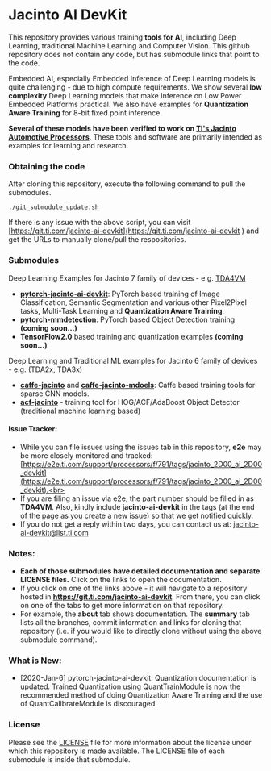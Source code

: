 # Jacinto AI DevKit

This repository provides various training **tools for AI**, including Deep Learning, traditional Machine Learning and Computer Vision. This github repository does not contain any code, but has submodule links that point to the code. 

Embedded AI, especially Embedded Inference of Deep Learning models is quite challenging - due to high compute requirements. We show several **low complexity** Deep Learning models that make  Inference on Low Power Embedded Platforms practical. We also have examples for **Quantization Aware Training** for 8-bit fixed point inference.

**Several of these models have been verified to work on [TI's Jacinto Automotive Processors](http://www.ti.com/processors/automotive-processors/tdax-adas-socs/overview.html)**. These tools and software are primarily intended as examples for learning and research.  

### Obtaining the code
After cloning this repository, execute the following command to pull the submodules.
```
./git_submodule_update.sh
```
If there is any issue with the above script, you can visit [https://git.ti.com/jacinto-ai-devkit](https://git.ti.com/jacinto-ai-devkit ) and get the URLs to manually clone/pull the respositories.


### Submodules

Deep Learning Examples for Jacinto 7 family of devices - e.g. [TDA4VM](http://www.ti.com/product/TDA4VM)
- [**pytorch-jacinto-ai-devkit**](https://git.ti.com/cgit/jacinto-ai-devkit/pytorch-jacinto-ai-devkit/about/): PyTorch based training of Image Classification, Semantic Segmentation and various other Pixel2Pixel tasks, Multi-Task Learning and **Quantization Aware Training**.
- [**pytorch-mmdetection**](https://git.ti.com/cgit/jacinto-ai-devkit/pytorch-mmdetection/about/): PyTorch based Object Detection training **(coming soon...)**
- **TensorFlow2.0** based training and quantization examples **(coming soon...)**

Deep Learning and Traditional ML examples for Jacinto 6 family of devices - e.g. (TDA2x, TDA3x)
- [**caffe-jacinto**](https://git.ti.com/cgit/jacinto-ai-devkit/caffe-jacinto/about/) and [**caffe-jacinto-mdoels**](https://git.ti.com/cgit/jacinto-ai-devkit/caffe-jacinto-models/about/): Caffe based training tools for sparse CNN models.
- [**acf-jacinto**](https://git.ti.com/cgit/jacinto-ai-devkit/acf-jacinto/about/) - training tool for HOG/ACF/AdaBoost Object Detector (traditional machine learning based)

#### **Issue Tracker**: 
- While you can file issues using the issues tab in this repository, **e2e** may be more closely monitored and tracked: [https://e2e.ti.com/support/processors/f/791/tags/jacinto_2D00_ai_2D00_devkit](https://e2e.ti.com/support/processors/f/791/tags/jacinto_2D00_ai_2D00_devkit).<br>
- If you are filing an issue via e2e, the part number should be filled in as **TDA4VM**. Also, kindly include **jacinto-ai-devkit** in the tags (at the end of the page as you create a new issue) so that we get notified quickly. 
- If you do not get a reply within two days, you can contact us at: jacinto-ai-devkit@list.ti.com

### Notes: 
- **Each of those submodules have detailed documentation and separate LICENSE files.** Click on the links to open the documentation. 
- If you click on one of the links above - it will navigate to a repository hosted in **https://git.ti.com/jacinto-ai-devkit**. From there, you can click on one of the tabs to get more information on that repository. 
- For example, the **about** tab shows documentation. The **summary** tab lists all the branches, commit information and links for cloning that repository (i.e. if you would like to directly clone without using the above submodule command).


### What is New: 
- [2020-Jan-6] pytorch-jacinto-ai-devkit: Quantization documentation is updated. Trained Quantization using QuantTrainModule is now the recommended method of doing Quantization Aware Training and the use of QuantCalibrateModule is discouraged.

### License

Please see the [LICENSE](./LICENSE) file for more information about the license under which this repository is made available. The LICENSE file of each submodule is inside that submodule.
